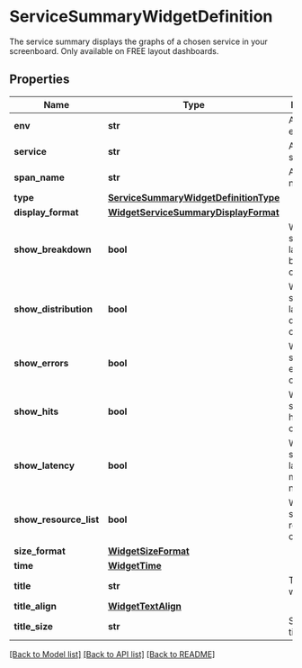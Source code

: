# ServiceSummaryWidgetDefinition

The service summary displays the graphs of a chosen service in your screenboard. Only available on FREE layout dashboards.

## Properties

| Name                   | Type                                                                            | Description                                      | Notes      |
| ---------------------- | ------------------------------------------------------------------------------- | ------------------------------------------------ | ---------- |
| **env**                | **str**                                                                         | APM environment.                                 |
| **service**            | **str**                                                                         | APM service.                                     |
| **span_name**          | **str**                                                                         | APM span name.                                   |
| **type**               | [**ServiceSummaryWidgetDefinitionType**](ServiceSummaryWidgetDefinitionType.md) |                                                  |
| **display_format**     | [**WidgetServiceSummaryDisplayFormat**](WidgetServiceSummaryDisplayFormat.md)   |                                                  | [optional] |
| **show_breakdown**     | **bool**                                                                        | Whether to show the latency breakdown or not.    | [optional] |
| **show_distribution**  | **bool**                                                                        | Whether to show the latency distribution or not. | [optional] |
| **show_errors**        | **bool**                                                                        | Whether to show the error metrics or not.        | [optional] |
| **show_hits**          | **bool**                                                                        | Whether to show the hits metrics or not.         | [optional] |
| **show_latency**       | **bool**                                                                        | Whether to show the latency metrics or not.      | [optional] |
| **show_resource_list** | **bool**                                                                        | Whether to show the resource list or not.        | [optional] |
| **size_format**        | [**WidgetSizeFormat**](WidgetSizeFormat.md)                                     |                                                  | [optional] |
| **time**               | [**WidgetTime**](WidgetTime.md)                                                 |                                                  | [optional] |
| **title**              | **str**                                                                         | Title of the widget.                             | [optional] |
| **title_align**        | [**WidgetTextAlign**](WidgetTextAlign.md)                                       |                                                  | [optional] |
| **title_size**         | **str**                                                                         | Size of the title.                               | [optional] |

[[Back to Model list]](README.md#documentation-for-models) [[Back to API list]](README.md#documentation-for-api-endpoints) [[Back to README]](README.md)
